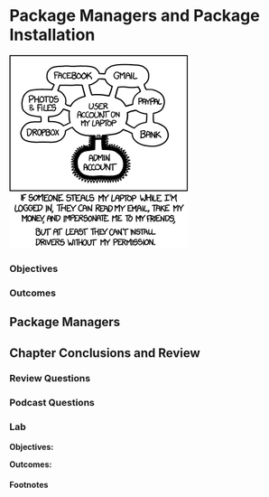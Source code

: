 # Package Managers and Package Installation
![*Always check the package dependencies...*](images/Chapter-Header/Chapter-10/authorization-2.png "Weakest Link?")

### Objectives

 
### Outcomes

 
## Package Managers

## Chapter Conclusions and Review


### Review Questions


### Podcast Questions


### Lab

__Objectives:__

__Outcomes:__ 

#### Footnotes

